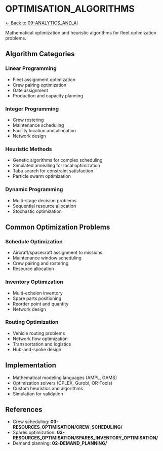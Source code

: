 # OPTIMISATION_ALGORITHMS


[← Back to 09-ANALYTICS_AND_AI](../00-README.md)

Mathematical optimization and heuristic algorithms for fleet optimization problems.

## Algorithm Categories

### Linear Programming
- Fleet assignment optimization
- Crew pairing optimization
- Gate assignment
- Production and capacity planning

### Integer Programming
- Crew rostering
- Maintenance scheduling
- Facility location and allocation
- Network design

### Heuristic Methods
- Genetic algorithms for complex scheduling
- Simulated annealing for local optimization
- Tabu search for constraint satisfaction
- Particle swarm optimization

### Dynamic Programming
- Multi-stage decision problems
- Sequential resource allocation
- Stochastic optimization

## Common Optimization Problems

### Schedule Optimization
- Aircraft/spacecraft assignment to missions
- Maintenance window scheduling
- Crew pairing and rostering
- Resource allocation

### Inventory Optimization
- Multi-echelon inventory
- Spare parts positioning
- Reorder point and quantity
- Network design

### Routing Optimization
- Vehicle routing problems
- Network flow optimization
- Transportation and logistics
- Hub-and-spoke design

## Implementation

- Mathematical modeling languages (AMPL, GAMS)
- Optimization solvers (CPLEX, Gurobi, OR-Tools)
- Custom heuristics and algorithms
- Simulation for validation

## References

- Crew scheduling: **03-RESOURCES_OPTIMISATION/CREW_SCHEDULING/**
- Spares optimization: **03-RESOURCES_OPTIMISATION/SPARES_INVENTORY_OPTIMISATION/**
- Demand planning: **02-DEMAND_PLANNING/**
